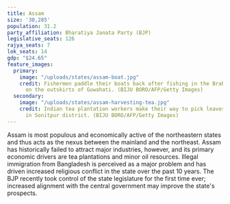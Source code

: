 ```yaml
---
title: Assam
size: '30,285'
population: 31.2
party_affiliation: Bharatiya Janata Party (BJP)
legislative_seats: 126
rajya_seats: 7
lok_seats: 14
gdp: "$24.65"
feature_images:
  primary:
    image: "/uploads/states/assam-boat.jpg"
    credit: Fishermen paddle their boats back after fishing in the Brahmaputra River
      on the outskirts of Guwahati. (BIJU BORO/AFP/Getty Images)
  secondary:
    image: "/uploads/states/assam-harvesting-tea.jpg"
    credit: Indian tea plantation workers make their way to pick leaves at a tea garden
      in Sonitpur district. (BIJU BORO/AFP/Getty Images)
---
```


Assam is most populous and economically active of the northeastern states and thus acts as the nexus between the mainland and the northeast. Assam has historically failed to attract major industries, however, and its primary economic drivers are tea plantations and minor oil resources. Illegal immigration from Bangladesh is perceived as a major problem and has driven increased religious conflict in the state over the past 10 years. The BJP recently took control of the state legislature for the first time ever; increased alignment with the central government may improve the state's prospects.
